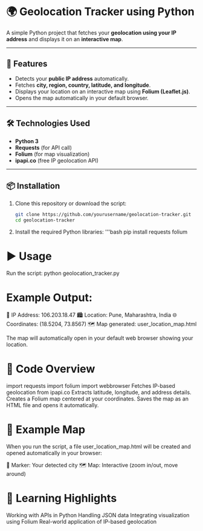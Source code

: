 # 🌍 Geolocation Tracker using Python

A simple Python project that fetches your **geolocation using your IP address** and displays it on an **interactive map**.

---

## 🧭 Features
- Detects your **public IP address** automatically.
- Fetches **city, region, country, latitude, and longitude**.
- Displays your location on an interactive map using **Folium (Leaflet.js)**.
- Opens the map automatically in your default browser.

---

## 🛠️ Technologies Used
- **Python 3**
- **Requests** (for API call)
- **Folium** (for map visualization)
- **ipapi.co** (free IP geolocation API)

---

## 📦 Installation

1. Clone this repository or download the script:
   ```bash
   git clone https://github.com/yourusername/geolocation-tracker.git
   cd geolocation-tracker
   
2. Install the required Python libraries:
   '''bash
   pip install requests folium
   
# ▶️ Usage

Run the script:
python geolocation_tracker.py


# Example Output:

📍 IP Address: 106.203.18.47
🏙️  Location: Pune, Maharashtra, India
🌐 Coordinates: (18.5204, 73.8567)
🗺️  Map generated: user_location_map.html


The map will automatically open in your default web browser showing your location.


# 📄 Code Overview

import requests
import folium
import webbrowser
Fetches IP-based geolocation from ipapi.co
Extracts latitude, longitude, and address details.
Creates a Folium map centered at your coordinates.
Saves the map as an HTML file and opens it automatically.

# 🧩 Example Map

When you run the script, a file user_location_map.html will be created and opened automatically in your browser:

📍 Marker: Your detected city
🗺️ Map: Interactive (zoom in/out, move around)

# 🧠 Learning Highlights

Working with APIs in Python
Handling JSON data
Integrating visualization using Folium
Real-world application of IP-based geolocation

